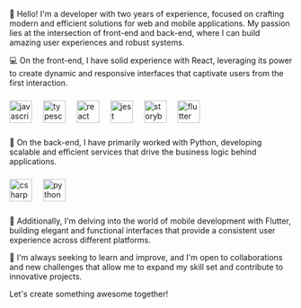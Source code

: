👋 Hello! I'm a developer with two years of experience, focused on crafting modern and efficient solutions for web and mobile applications. My passion lies at the intersection of front-end and back-end, where I can build amazing user experiences and robust systems.

💻 On the front-end, I have solid experience with React, leveraging its power to create dynamic and responsive interfaces that captivate users from the first interaction.

###

<div align="left">
  <img src="https://cdn.jsdelivr.net/gh/devicons/devicon/icons/javascript/javascript-original.svg" height="40" alt="javascript logo"  />
  <img width="12" />
  <img src="https://cdn.jsdelivr.net/gh/devicons/devicon/icons/typescript/typescript-original.svg" height="40" alt="typescript logo"  />
  <img width="12" />
  <img src="https://cdn.jsdelivr.net/gh/devicons/devicon/icons/react/react-original.svg" height="40" alt="react logo"  />
  <img width="12" />
  <img src="https://cdn.jsdelivr.net/gh/devicons/devicon/icons/jest/jest-plain.svg" height="40" alt="jest logo"  />
  <img width="12" />
  <img src="https://cdn.jsdelivr.net/gh/devicons/devicon/icons/storybook/storybook-original.svg" height="40" alt="storybook logo"  />
  <img width="12" />
  <img src="https://cdn.jsdelivr.net/gh/devicons/devicon/icons/flutter/flutter-original.svg" height="40" alt="flutter logo"  />
</div>

###


🔧 On the back-end, I have primarily worked with Python, developing scalable and efficient services that drive the business logic behind applications.

###

<div align="left">
  <img src="https://cdn.jsdelivr.net/gh/devicons/devicon/icons/csharp/csharp-original.svg" height="40" alt="csharp logo"  />
  <img width="12" />
  <img src="https://cdn.jsdelivr.net/gh/devicons/devicon/icons/python/python-original.svg" height="40" alt="python logo"  />
</div>

###

📱 Additionally, I'm delving into the world of mobile development with Flutter, building elegant and functional interfaces that provide a consistent user experience across different platforms.

🚀 I'm always seeking to learn and improve, and I'm open to collaborations and new challenges that allow me to expand my skill set and contribute to innovative projects.

Let's create something awesome together!

